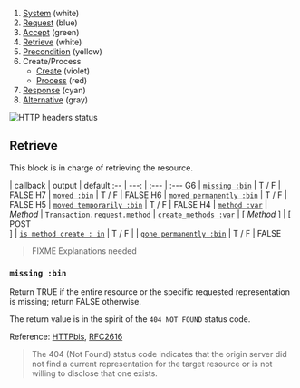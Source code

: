 1. [System](README_system.md) (white)
1. [Request](README_request.md) (blue)
1. [Accept](README_accept.md) (green)
1. [Retrieve](README_retrieve.md) (white)
1. [Precondition](README_precondition.md) (yellow)
1. Create/Process
    * [Create](README_create.md) (violet)
    * [Process](README_process.md) (red)
1. [Response](README_response.md) (cyan)
1. [Alternative](README_alternative.md) (gray)

![HTTP headers status](https://rawgithub.com/for-GET/http-decision-diagram/master/httpdd.png)

## Retrieve

This block is in charge of retrieving the resource.

 | callback | output | default
:-- | ---: | :--- | :---
G6 | [`missing :bin`](#missing-bin) | T / F | FALSE
H7 | [`moved :bin`](#moved-bin) | T / F | FALSE
H6 | [`moved_permanently :bin`](#moved_permanently-bin) | T / F | FALSE
H5 | [`moved_temporarily :bin`](#moved_temporarily-bin) | T / F | FALSE
H4 | [`method :var`](#method-var) | *Method* | `Transaction.request.method`
 | [`create_methods :var`](#create_methods-var) | [ *Method* ] | [ POST<br>]
 | [`is_method_create : in`](#is_method_create--in) | T / F |
 | [`gone_permanently :bin`](#gone_permanently-bin) | T / F | FALSE

> FIXME Explanations needed

### `missing :bin`

Return TRUE if the entire resource or the specific requested representation is missing; return FALSE otherwise.

The return value is in the spirit of the `404 NOT FOUND` status code.

Reference: [HTTPbis](http://tools.ietf.org/html/draft-ietf-httpbis-p2-semantics#section-6.5.4), [RFC2616](http://www.w3.org/Protocols/rfc2616/rfc2616-sec10.html#sec10)

> The 404 (Not Found) status code indicates that the origin server did not find a current representation for the target resource or is not willing to disclose that one exists.
